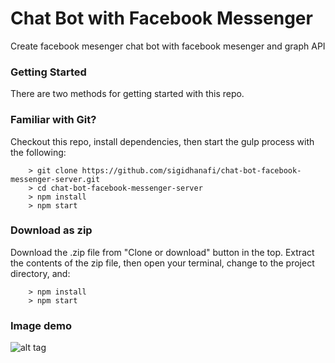 # Chat Bot with Facebook Messenger

Create facebook mesenger chat bot with facebook mesenger and graph API

### Getting Started ###

There are two methods for getting started with this repo.

### Familiar with Git?
Checkout this repo, install dependencies, then start the gulp process with the following:

```
	> git clone https://github.com/sigidhanafi/chat-bot-facebook-messenger-server.git
	> cd chat-bot-facebook-messenger-server
	> npm install
	> npm start
```

### Download as zip
Download the .zip file from "Clone or download" button in the top.  Extract the contents of the zip file, then open your terminal, change to the project directory, and:

```
	> npm install
	> npm start
```

### Image demo
![alt tag](https://github.com/sigidhanafi/chat-bot-facebook-messenger-server/blob/master/facebook-mesenger-chat-bot.png)